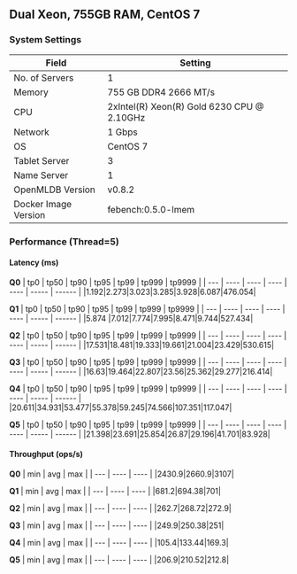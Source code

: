 ## Dual Xeon, 755GB RAM, CentOS 7

### System Settings

| Field             | Setting                                        |
|-------------------|------------------------------------------------|
| No. of Servers    | 1                                              |
| Memory            | 755 GB DDR4 2666 MT/s                           |
| CPU               | 2xIntel(R) Xeon(R) Gold 6230 CPU @ 2.10GHz     |
| Network           | 1 Gbps                                         |
| OS                | CentOS 7                                       |
| Tablet Server     | 3                                              |
| Name Server       | 1                                              |
| OpenMLDB Version  | v0.8.2                                         |
| Docker Image Version | febench:0.5.0-lmem 		             |

### Performance (Thread=5)

#### Latency (ms)

**Q0**
| tp0 | tp50 | tp90 | tp95 | tp99 | tp999 | tp9999 |
| --- | ---- | ---- | ---- | ---- | ----- | ------ |
|1.192|2.273|3.023|3.285|3.928|6.087|476.054|


**Q1**
| tp0 | tp50 | tp90 | tp95 | tp99 | tp999 | tp9999 |
| --- | ---- | ---- | ---- | ---- | ----- | ------ |
|5.874 |7.012|7.774|7.995|8.471|9.744|527.434|

**Q2**
| tp0 | tp50 | tp90 | tp95 | tp99 | tp999 | tp9999 |
| --- | ---- | ---- | ---- | ---- | ----- | ------ |
|17.531|18.481|19.333|19.661|21.004|23.429|530.615|

**Q3**
| tp0 | tp50 | tp90 | tp95 | tp99 | tp999 | tp9999 |
| --- | ---- | ---- | ---- | ---- | ----- | ------ |
|16.63|19.464|22.807|23.56|25.362|29.277|216.414|

**Q4**
| tp0 | tp50 | tp90 | tp95 | tp99 | tp999 | tp9999 |
| --- | ---- | ---- | ---- | ---- | ----- | ------ |
|20.611|34.931|53.477|55.378|59.245|74.566|107.351|117.047|

**Q5**
| tp0 | tp50 | tp90 | tp95 | tp99 | tp999 | tp9999 |
| --- | ---- | ---- | ---- | ---- | ----- | ------ |
|21.398|23.691|25.854|26.87|29.196|41.701|83.928|

#### Throughput (ops/s)

**Q0**
| min | avg | max |
| --- | ---- | ---- |
|2430.9|2660.9|3107|

**Q1**
| min | avg | max |
| --- | ---- | ---- |
|681.2|694.38|701|

**Q2**
| min | avg | max |
| --- | ---- | ---- |
|262.7|268.72|272.9|

**Q3**
| min | avg | max |
| --- | ---- | ---- |
|249.9|250.38|251|

**Q4**
| min | avg | max |
| --- | ---- | ---- |
|105.4|133.44|169.3|

**Q5**
| min | avg | max |
| --- | ---- | ---- |
|206.9|210.52|212.8|
